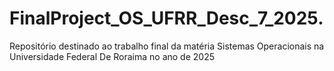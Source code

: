 # FinalProject_OS_UFRR_Desc_7_2025.
Repositório destinado ao trabalho final da matéria Sistemas Operacionais na Universidade Federal De Roraima no ano de 2025
